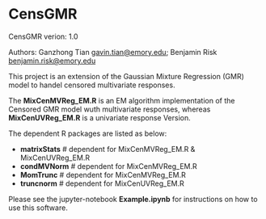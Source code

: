 # CensGMR
CensGMR verion: 1.0

Authors: Ganzhong Tian <gavin.tian@emory.edu>; Benjamin Risk <benjamin.risk@emory.edu>

This project is an extension of the Gaussian Mixture Regression (GMR) model to handel censored multivariate responses.

The **MixCenMVReg_EM.R** is an EM algorithm implementation of the Censored GMR model wuth multivariate responses, whereas **MixCenUVReg_EM.R** is 
a univariate response Version.

The dependent R packages are listed as below:

* **matrixStats**  # dependent for MixCenMVReg_EM.R & MixCenUVReg_EM.R
* **condMVNorm**   # dependent for MixCenMVReg_EM.R
* **MomTrunc**     # dependent for MixCenMVReg_EM.R
* **truncnorm**    # dependent for MixCenUVReg_EM.R

Please see the jupyter-notebook **Example.ipynb** for instructions on how to use this software.

